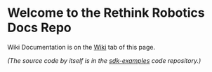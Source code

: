 Welcome to the Rethink Robotics Docs Repo
========

Wiki Documentation is on the [Wiki](https://github.com/RethinkRobotics/sdk-docs/wiki) tab of this page.


_(The source code by itself is in the [sdk-examples](https://github.com/RethinkRobotics/sdk-examples) code repository.)_
